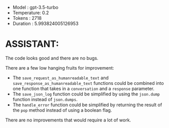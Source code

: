 - Model      : gpt-3.5-turbo
- Temperature: 0.2
- Tokens     : 2718
- Duration   : 5.993824005126953


# ASSISTANT:
The code looks good and there are no bugs. 

There are a few low hanging fruits for improvement:
- The `save_request_as_humanreadable_text` and `save_response_as_humanreadable_text` functions could be combined into one function that takes in a `conversation` and a `response` parameter.
- The `save_json_log` function could be simplified by using the `json.dump` function instead of `json.dumps`.
- The `handle_error` function could be simplified by returning the result of the `pop` method instead of using a boolean flag.

There are no improvements that would require a lot of work.

